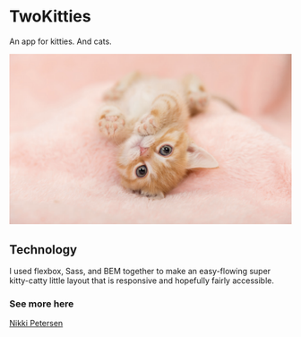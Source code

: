 # TwoKitties
An app for kitties. And cats.

![TwoKitties](src/images/cat2.png)

## Technology
I used flexbox, Sass, and BEM together to make an easy-flowing super kitty-catty little layout that is responsive 
and hopefully fairly accessible. 

### See more here
[Nikki Petersen](http://nikkipetersen.dev)
